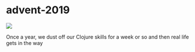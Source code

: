 # advent-2019

![](https://github.com/ajpierce/advent-2019/workflows/Clojure%20CI/badge.svg)

Once a year, we dust off our Clojure skills for a week or so and then real life gets in the way
